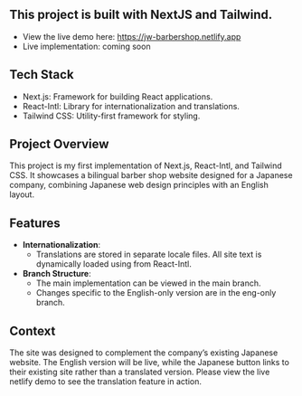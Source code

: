 ## This project is built with NextJS and Tailwind. 
- View the live demo here: https://jw-barbershop.netlify.app
- Live implementation: coming soon

## Tech Stack
- Next.js: Framework for building React applications.
- React-Intl: Library for internationalization and translations.
- Tailwind CSS: Utility-first framework for styling.

## Project Overview
This project is my first implementation of Next.js, React-Intl, and Tailwind CSS. It showcases a bilingual barber shop website designed for a Japanese company, combining Japanese web design principles with an English layout.

## Features
- **Internationalization**:
  - Translations are stored in separate locale files. All site text is dynamically loaded using <FormattedMessage> from React-Intl.
- **Branch Structure**:
  - The main implementation can be viewed in the main branch.
  - Changes specific to the English-only version are in the eng-only branch.

## Context
The site was designed to complement the company’s existing Japanese website. The English version will be live, while the Japanese button links to their existing site rather than a translated version. Please view the live netlify demo to see the translation feature in action.
